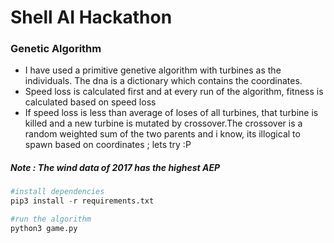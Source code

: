 # Shell AI Hackathon

### Genetic Algorithm
* I have used a primitive genetive algorithm with turbines as the individuals. The dna is a dictionary which contains the coordinates. 
* Speed loss is calculated first and at every run of the algorithm, fitness is calculated based on speed loss
* If speed loss is less than average of loses of all turbines, that turbine is killed and a new turbine is mutated by crossover.The crossover is a random weighted sum of the two parents and i know, its illogical to spawn based on coordinates ; lets try :P


##### Note : The wind data of 2017 has the highest AEP

```python
#install dependencies
pip3 install -r requirements.txt

#run the algorithm
python3 game.py
```
